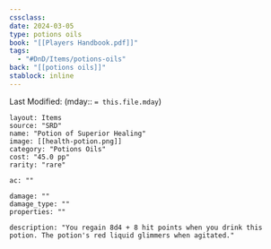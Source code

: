 ```yaml
---
cssclass: 
date: 2024-03-05
type: potions oils
book: "[[Players Handbook.pdf]]"
tags:
  - "#DnD/Items/potions-oils"
back: "[[potions oils]]"
stablock: inline
---
```

Last Modified: (mday:: `= this.file.mday`)


```statblock
layout: Items
source: "SRD"
name: "Potion of Superior Healing"
image: [[health-potion.png]]
category: "Potions Oils"
cost: "45.0 pp"
rarity: "rare"

ac: ""

damage: ""
damage_type: ""
properties: ""

description: "You regain 8d4 + 8 hit points when you drink this potion. The potion's red liquid glimmers when agitated."
```